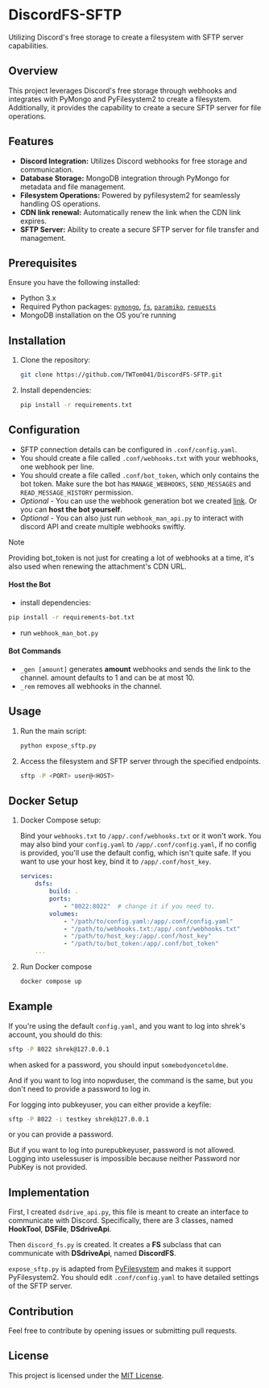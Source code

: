 DiscordFS-SFTP
============

Utilizing Discord's free storage to create a filesystem with SFTP server capabilities.

## Overview

This project leverages Discord's free storage through webhooks and integrates with PyMongo and PyFilesystem2 to create a filesystem. Additionally, it provides the capability to create a secure SFTP server for file operations.

## Features

- **Discord Integration:** Utilizes Discord webhooks for free storage and communication.
- **Database Storage:** MongoDB integration through PyMongo for metadata and file management.
- **Filesystem Operations:** Powered by pyfilesystem2 for seamlessly handling OS operations.
- **CDN link renewal:** Automatically renew the link when the CDN link expires.
- **SFTP Server:** Ability to create a secure SFTP server for file transfer and management.

## Prerequisites

Ensure you have the following installed:

- Python 3.x
- Required Python packages: [`pymongo`](https://github.com/mongodb/mongo-python-driver), [`fs`](https://github.com/PyFilesystem/pyfilesystem2), [`paramiko`](https://github.com/paramiko/paramiko), [`requests`](https://github.com/psf/requests)
- MongoDB installation on the OS you're running

## Installation

1. Clone the repository:

    ```bash
    git clone https://github.com/TWTom041/DiscordFS-SFTP.git
    ```

2. Install dependencies:

    ```bash
    pip install -r requirements.txt
    ```

## Configuration

- SFTP connection details can be configured in `.conf/config.yaml`.
- You should create a file called `.conf/webhooks.txt` with your webhooks, one webhook per line.
- You should create a file called `.conf/bot_token`, which only contains the bot token. Make sure the bot has `MANAGE_WEBHOOKS`, `SEND_MESSAGES` and `READ_MESSAGE_HISTORY` permission.
- *Optional* - You can use the webhook generation bot we created [link](https://discord.com/api/oauth2/authorize?client_id=1186899111643987990&permissions=536872960&scope=bot). Or you can **host the bot yourself**.
- *Optional* - You can also just run `webhook_man_api.py` to interact with discord API and create multiple webhooks swiftly.

> [!Note] 
> Providing bot_token is not just for creating a lot of webhooks at a time, it's also used when renewing the attachment's CDN URL.

#### Host the Bot

- install dependencies:
```bash
pip install -r requirements-bot.txt
```
- run `webhook_man_bot.py`

#### Bot Commands

- `_gen [amount]` generates **amount** webhooks and sends the link to the channel. amount defaults to 1 and can be at most 10.
- `_rem` removes all webhooks in the channel. 

## Usage

1. Run the main script:

    ```bash
    python expose_sftp.py
    ```

2. Access the filesystem and SFTP server through the specified endpoints.
    ```bash
    sftp -P <PORT> user@<HOST>
    ```

## Docker Setup

1. Docker Compose setup:
    
    Bind your `webhooks.txt` to `/app/.conf/webhooks.txt` or it won't work.
    You may also bind your `config.yaml` to `/app/.conf/config.yaml`, if no config is provided, you'll use the default config, which isn't quite safe. If you want to use your host key, bind it to `/app/.conf/host_key`.
    ```yaml
    services:
        dsfs:
            build: .
            ports:
                - "8022:8022"  # change it if you need to.
            volumes:
                - "/path/to/config.yaml:/app/.conf/config.yaml"
                - "/path/to/webhooks.txt:/app/.conf/webhooks.txt"
                - "/path/to/host_key:/app/.conf/host_key"
                - "/path/to/bot_token:/app/.conf/bot_token"
        ...
    ```
2. Run Docker compose

    ```bash
    docker compose up
    ```


## Example

If you're using the default `config.yaml`, and you want to log into shrek's account, you should do this:
```bash
sftp -P 8022 shrek@127.0.0.1
```
when asked for a password, you should input `somebodyoncetoldme`.

And if you want to log into nopwduser, the command is the same, but you don't need to provide a password to log in.

For logging into pubkeyuser, you can either provide a keyfile:
```bash
sftp -P 8022 -i testkey shrek@127.0.0.1
```
or you can provide a password.

But if you want to log into purepubkeyuser, password is not allowed.
Logging into uselessuser is impossible because neither Password nor PubKey is not provided.

## Implementation
First, I created `dsdrive_api.py`, this file is meant to create an interface to communicate with Discord. Specifically, there are 3 classes, named **HookTool**, **DSFile**, **DSdriveApi**.

Then `discord_fs.py` is created. It creates a **FS** subclass that can communicate with **DSdriveApi**, named **DiscordFS**.

`expose_sftp.py` is adapted from [PyFilesystem](https://github.com/PyFilesystem/pyfilesystem/blob/master/fs/expose/sftp.py) and makes it support PyFilesystem2. You should edit `.conf/config.yaml` to have detailed settings of the SFTP server.

## Contribution
Feel free to contribute by opening issues or submitting pull requests.

## License

This project is licensed under the [MIT License](LICENSE).
